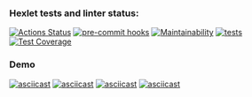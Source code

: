 ### Hexlet tests and linter status:

[![Actions Status](https://github.com/AlexMomot-717/python-project-lvl2/workflows/hexlet-check/badge.svg)](https://github.com/AlexMomot-717/python-project-lvl2/actions)
[![pre-commit hooks](https://github.com/AlexMomot-717/python-project-lvl2/actions/workflows/pre-commit.yml/badge.svg)](https://github.com/AlexMomot-717/python-project-lvl2/actions)
[![Maintainability](https://api.codeclimate.com/v1/badges/3eeea184964d031fc883/maintainability)](https://codeclimate.com/github/AlexMomot-717/python-project-lvl2/maintainability)
[![tests](https://github.com/AlexMomot-717/python-project-lvl2/actions/workflows/tests.yml/badge.svg)](https://github.com/AlexMomot-717/python-project-lvl2/actions)
[![Test Coverage](https://api.codeclimate.com/v1/badges/3eeea184964d031fc883/test_coverage)](https://codeclimate.com/github/AlexMomot-717/python-project-lvl2/test_coverage)

### Demo

[![asciicast](https://asciinema.org/a/602583.svg)](https://asciinema.org/a/602583)
[![asciicast](https://asciinema.org/a/604893.svg)](https://asciinema.org/a/604893)
[![asciicast](https://asciinema.org/a/612701.svg)](https://asciinema.org/a/612701)
[![asciicast](https://asciinema.org/a/612992.svg)](https://asciinema.org/a/612992)
